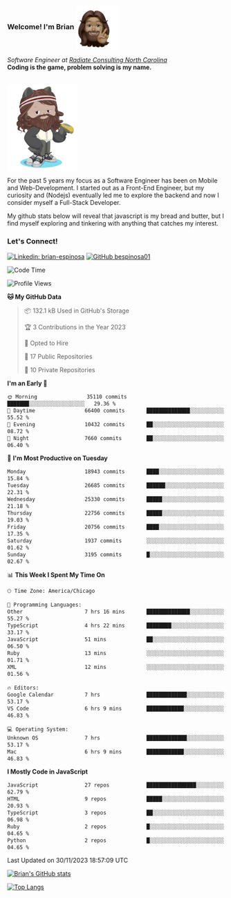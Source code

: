 ###  Welcome! I'm Brian <img align="center" src="https://github.com/bespinosa01/bespinosa01/blob/main/assets/peace-animoji.png" height="100" /></h2>
<p><em>Software Engineer at <a href="https://www.radiateconsulting.coop/north-carolina-tech-coop">Radiate Consulting North Carolina</a>
 <br/>
<!-- </br>Developer Consultant at <a href="https://codethedream.org/">Code The Dream</a> -->
</em> <b>Coding is the game, problem solving is my name.</b></p>

<br/>


 <img align="center" src="https://github.com/bespinosa01/bespinosa01/blob/main/assets/octo-me.png" height="200" /> 
 <p>
 For the past 5 years my focus as a Software Engineer has been on Mobile and Web-Development. I started out as a Front-End Engineer, but my curiosity and (Nodejs) eventually led me to explore the backend and now I consider myself a Full-Stack Developer.
</p>
<p>
 My github stats below will reveal that javascript is my bread and butter, but I find myself exploring and tinkering with anything that catches my interest. 
 </p>
 
 
### Let's Connect!

[![Linkedin: brian-espinosa](https://img.shields.io/badge/-brian--espinosa-blue?style=flat-square&logo=Linkedin&logoColor=white&link=https://www.linkedin.com/in/brian-espinosa/)](https://www.linkedin.com/in/brian-espinosa/)
[![GitHub bespinosa01](https://img.shields.io/github/followers/bespinosa01?label=follow&style=social)](https://github.com/bespinosa01)



<!--START_SECTION:waka-->
![Code Time](http://img.shields.io/badge/Code%20Time-1%2C393%20hrs%2059%20mins-blue)

![Profile Views](http://img.shields.io/badge/Profile%20Views-0-blue)

**🐱 My GitHub Data** 

> 📦 132.1 kB Used in GitHub's Storage 
 > 
> 🏆 3 Contributions in the Year 2023
 > 
> 💼 Opted to Hire
 > 
> 📜 17 Public Repositories 
 > 
> 🔑 10 Private Repositories 
 > 
**I'm an Early 🐤** 

```text
🌞 Morning                35110 commits       ███████░░░░░░░░░░░░░░░░░░   29.36 % 
🌆 Daytime                66400 commits       ██████████████░░░░░░░░░░░   55.52 % 
🌃 Evening                10432 commits       ██░░░░░░░░░░░░░░░░░░░░░░░   08.72 % 
🌙 Night                  7660 commits        ██░░░░░░░░░░░░░░░░░░░░░░░   06.40 % 
```
📅 **I'm Most Productive on Tuesday** 

```text
Monday                   18943 commits       ████░░░░░░░░░░░░░░░░░░░░░   15.84 % 
Tuesday                  26685 commits       ██████░░░░░░░░░░░░░░░░░░░   22.31 % 
Wednesday                25330 commits       █████░░░░░░░░░░░░░░░░░░░░   21.18 % 
Thursday                 22756 commits       █████░░░░░░░░░░░░░░░░░░░░   19.03 % 
Friday                   20756 commits       ████░░░░░░░░░░░░░░░░░░░░░   17.35 % 
Saturday                 1937 commits        ░░░░░░░░░░░░░░░░░░░░░░░░░   01.62 % 
Sunday                   3195 commits        █░░░░░░░░░░░░░░░░░░░░░░░░   02.67 % 
```


📊 **This Week I Spent My Time On** 

```text
🕑︎ Time Zone: America/Chicago

💬 Programming Languages: 
Other                    7 hrs 16 mins       ██████████████░░░░░░░░░░░   55.27 % 
TypeScript               4 hrs 22 mins       ████████░░░░░░░░░░░░░░░░░   33.17 % 
JavaScript               51 mins             ██░░░░░░░░░░░░░░░░░░░░░░░   06.50 % 
Ruby                     13 mins             ░░░░░░░░░░░░░░░░░░░░░░░░░   01.71 % 
XML                      12 mins             ░░░░░░░░░░░░░░░░░░░░░░░░░   01.56 % 

🔥 Editors: 
Google Calendar          7 hrs               █████████████░░░░░░░░░░░░   53.17 % 
VS Code                  6 hrs 9 mins        ████████████░░░░░░░░░░░░░   46.83 % 

💻 Operating System: 
Unknown OS               7 hrs               █████████████░░░░░░░░░░░░   53.17 % 
Mac                      6 hrs 9 mins        ████████████░░░░░░░░░░░░░   46.83 % 
```

**I Mostly Code in JavaScript** 

```text
JavaScript               27 repos            ████████████████░░░░░░░░░   62.79 % 
HTML                     9 repos             █████░░░░░░░░░░░░░░░░░░░░   20.93 % 
TypeScript               3 repos             ██░░░░░░░░░░░░░░░░░░░░░░░   06.98 % 
Ruby                     2 repos             █░░░░░░░░░░░░░░░░░░░░░░░░   04.65 % 
Python                   2 repos             █░░░░░░░░░░░░░░░░░░░░░░░░   04.65 % 
```




 Last Updated on 30/11/2023 18:57:09 UTC
<!--END_SECTION:waka-->


<!--  Github STATS -->
[![Brian's GitHub stats](https://github-readme-stats.vercel.app/api?username=bespinosa01&hide=stars,contribs&count_private=true&show_icons=true)](https://github.com/anuraghazra/github-readme-stats)

[![Top Langs](https://github-readme-stats.vercel.app/api/top-langs/?username=bespinosa01&layout=compact)](https://github.com/anuraghazra/github-readme-stats)



<!--
**bespinosa01/bespinosa01** is a ✨ _special_ ✨ repository because its `README.md` (this file) appears on your GitHub profile.

Here are some ideas to get you started:

- 🔭 I’m currently working on ...
- 🌱 I’m currently learning ...
- 👯 I’m looking to collaborate on ...
- 🤔 I’m looking for help with ...
- 💬 Ask me about ...
- 📫 How to reach me: ...
- 😄 Pronouns: ...
- ⚡ Fun fact: ...
-->
